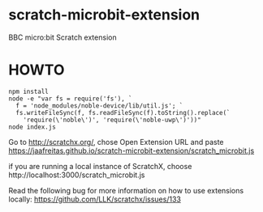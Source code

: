 # scratch-microbit-extension
BBC micro:bit Scratch extension

# HOWTO
```
npm install
node -e "var fs = require('fs'), `
  f = 'node_modules/noble-device/lib/util.js'; `
  fs.writeFileSync(f, fs.readFileSync(f).toString().replace(`
    'require(\'noble\')', 'require(\'noble-uwp\')'))"
node index.js
```

Go to http://scratchx.org/, chose Open Extension URL and paste https://jaafreitas.github.io/scratch-microbit-extension/scratch_microbit.js


if you are running a local instance of ScratchX, choose http://localhost:3000/scratch_microbit.js

Read the following bug for more information on how to use extensions locally:
https://github.com/LLK/scratchx/issues/133
